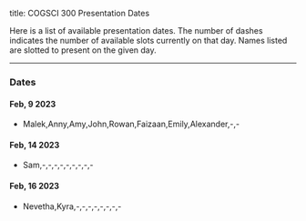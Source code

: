 title: COGSCI 300 Presentation Dates

Here is a list of available presentation dates.  The number of dashes indicates the number of available slots currently on that day.  Names listed are slotted to present on the given day.

 * * *

### Dates
 
#### Feb, 9 2023

 * Malek,Anny,Amy,John,Rowan,Faizaan,Emily,Alexander,-,-

#### Feb, 14 2023

 * Sam,-,-,-,-,-,-,-,-,-

#### Feb, 16 2023

 * Nevetha,Kyra,-,-,-,-,-,-,-,-
